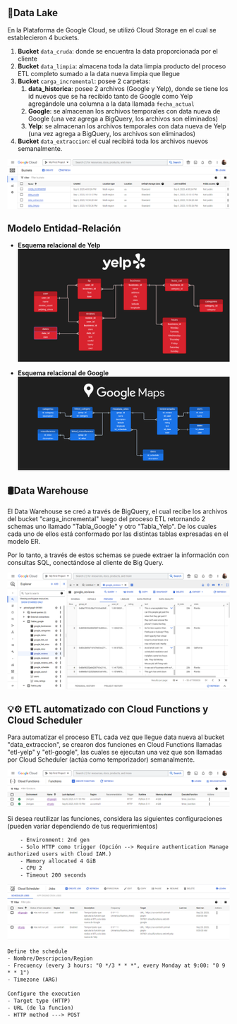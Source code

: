 ## 💾Data Lake

En la Plataforma de Google Cloud, se utilizó Cloud Storage en el cual se establecieron 4 buckets.

1. **Bucket** ```data_cruda```: donde se encuentra la data proporcionada por el cliente
2. **Bucket** ```data_limpia```: almacena toda la data limpia producto del proceso ETL completo sumado a la data nueva limpia que llegue
3. **Bucket** ```carga_incremental```: posee 2 carpetas:
   1. **data_historica**: posee 2 archivos (Google y Yelp), donde se tiene los id nuevos que se ha recibido tanto de Google como Yelp agregándole una columna a la data llamada ```fecha_actual```
   2. **Google**: se almacenan los archivos temporales con data nueva de Google (una vez agrega a BigQuery, los archivos son eliminados)
   3. **Yelp**: se almacenan los archivos temporales con data nueva de Yelp (una vez agrega a BigQuery, los archivos son eliminados)
4. **Bucket** ```data_extraccion```: el cual recibirá toda los archivos nuevos semanalmente.

![Cloud_Storage](../Imagenes/Cloud_Storage.png)

## Modelo Entidad-Relación

- **Esquema relacional de Yelp**
![Yelp-ER](../Imagenes/ER-Yelp.png)

- **Esquema relacional de Google**
![Google-ER](../Imagenes/ER-Google.png)

## 🛢️​Data Warehouse

El Data Warehouse se creó a través de BigQuery, el cual recibe los archivos del bucket "carga_incremental" luego del proceso ETL retornando 2 schemas uno llamado "Tabla_Google" y otro "Tabla_Yelp". De los cuales cada uno de ellos está conformado por las distintas tablas expresadas en el modelo ER.

Por lo tanto, a través de estos schemas se puede extraer la información con consultas SQL, conectándose al cliente de Big Query.

![BigQuery](../Imagenes/BigQuery.png)

## 💡⚙️ ETL automatizado con Cloud Functions y Cloud Scheduler

Para automatizar el proceso ETL cada vez que llegue data nueva al bucket "data_extraccion", se crearon dos funciones en Cloud Functions llamadas "etl-yelp" y "etl-google", las cuales se ejecutan una vez que son llamadas por Cloud Scheduler (actúa como temporizador) semanalmente.

![Cloud_Functions](../Imagenes/Cloud_Functions.png)

Si desea reutilizar las funciones, considera las siguientes configuraciones (pueden variar dependiendo de tus requerimientos)

        - Environment: 2nd gen
        - Solo HTTP como trigger (Opción --> Require authentication Manage authorized users with Cloud IAM.)
        - Memory allocated 4 GiB
        - CPU 2
        - Timeout 200 seconds   

![Google_Scheluder](../Imagenes/Google_Scheluder.png)

    Define the schedule
    - Nombre/Descripcion/Region
    - Frecuency (every 3 hours: "0 */3 * * *", every Monday at 9:00: "0 9 * * 1")
    - Timezone (ARG)

    Configure the execution
    - Target type (HTTP)
    - URL (de la funcion)
    - HTTP method ---> POST